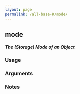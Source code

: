 ```yaml
---
layout: page
permalink: /all-base-R/mode/
---
```


## __mode__

#### _The (Storage) Mode of an Object_

### Usage

### Arguments

### Notes
